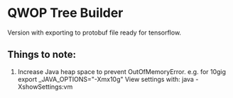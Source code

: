 # QWOP Tree Builder
Version with exporting to protobuf file ready for tensorflow.

## Things to note:
1. Increase Java heap space to prevent OutOfMemoryError. e.g. for 10gig
export _JAVA_OPTIONS="-Xmx10g"
View settings with:
java -XshowSettings:vm 